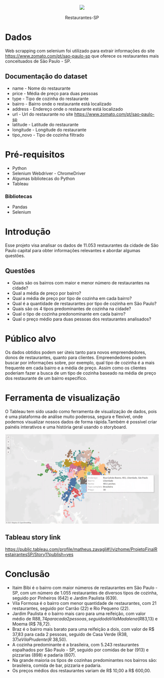 <p align="center">
  <img src="https://thumbs.dreamstime.com/b/projeto-isolado-pino-do-%C3%ADcone-do-lugar-do-restaurante-74197494.jpg" width="180">
</p>

<div align="center">
  Restaurantes-SP
</div>

# Dados
Web scrapping com selenium foi utilizado para extrair informações do site https://www.zomato.com/pt/sao-paulo-sp que oferece os restaurantes mais conceituados de São Paulo - SP.

## Documentação do dataset

- name - Nome do restaurante
- price - Média de preço para duas pessoas
- type - Tipo de cozinha do restaurante
- bairro - Bairro onde o restaurante está localizado
- address - Endereço onde o restaurante está localizado
- url - Url do restaurante no site https://www.zomato.com/pt/sao-paulo-sp
- latitude - Latitude do restaurante
- longitude - Longitude do restaurante
- tipo_novo - Tipo de cozinha filtrado

# Pré-requisitos

- Python
- Selenium Webdriver - ChromeDriver
- Algumas bibliotecas do Python
- Tableau

### Bibliotecas

- Pandas
- Selenium

# Introdução

Esse projeto visa analisar os dados de 11.053 restaurantes da cidade de São Paulo capital para obter informações relevantes e abordar algumas questões.

## Questões

- Quais são os bairros com maior e menor número de restaurantes na cidade?
- Qual a média de preço por bairro?
- Qual a média de preço por tipo de cozinha em cada bairro?
- Qual é a quantidade de restaurantes por tipo de cozinha em São Paulo?
- Quais são os 4 tipos predominantes de cozinha na cidade?
- Qual o tipo de cozinha predonominante em cada bairro?
- Qual o preço médio para duas pessoas dos restaurantes analisados?

# Público alvo

Os dados obtidos podem ser úteis tanto para novos empreendedores, donos de restaurantes, quanto para clientes.
Empreendedores podem buscar por informações sobre, por exemplo, qual tipo de cozinha é a mais frequente em cada bairro e a média de preço.
Assim como os clientes poderiam fazer a busca de um tipo de cozinha baseado na média de preço dos restaurante de um bairro específico. 

# Ferramenta de visualização

O Tableau tem sido usado como ferramenta de visualização de dados, pois é uma plataforma de análise muito poderosa, segura e flexível, onde podemos visualizar nossos dados de forma rápida.Também é possível criar painéis interativos e uma história geral usando o storyboard.

<img src="https://github.com/matheuszf/Projeto-Restaurantes-SP/blob/main/Untitled-4-Trim.gif" width="1000">


## Tableau story link

https://public.tableau.com/profile/matheus.zavagli#!/vizhome/ProjetoFinalRestairantesSP/Story1?publish=yes

# Conclusão

- Itaim Bibi é o bairro com maior números de restaurantes em São Paulo - SP, com um número de 1.055 restaurantes de diversos tipos de cozinha, seguido por Pinheiros (642) e Jardim Paulista (639). 
- Vila Formosa é o bairro com menor quantidade de restaurantes, com 21 restaurantes, seguido por Carrão (22) e Rio Pequeno (22).
- Jardim Paulista é o bairro mais caro para uma reifeição, com valor médio de R$88,74 para cada 2 pessoas, seguido da Vila Madalena (R$83,13) e Moema (R$ 78,72).
- Braz é o bairro mais barato para uma reifeição a dois, com valor de R$ 37,83 para cada 2 pessoas, seguido de Casa Verde (R$38,37) e Vila Prudente (R$ 38,50).
- A cozinha predominante é a brasileira, com 5.243 restaurantes espalhados por São Paulo - SP, seguido por comidas de bar (913) e pizzarias (898) e padaria (607).
- Na grande maioria os tipos de cozinhas predominantes nos bairros  são:  brasileira, comida de bar, pizzaria e padaria.
- Os preços médios dos restaurantes variam de R$ 10,00 a R$ 600,00.

